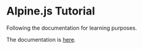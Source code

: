 # Alpine.js Tutorial
Following the documentation for learning purposes.

The documentation is [here](alpinejs-tutorial).